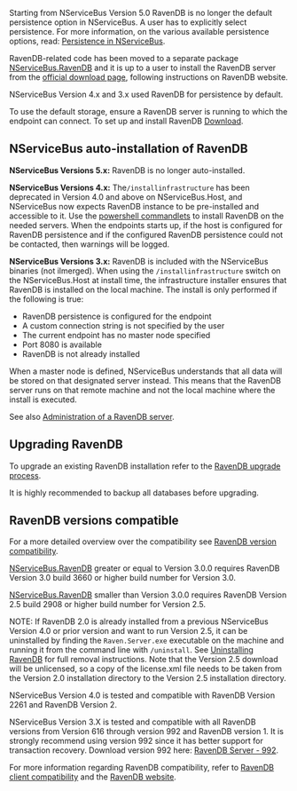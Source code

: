 Starting from NServiceBus Version 5.0 RavenDB is no longer the default persistence option in NServiceBus. A user has to explicitly select persistence. For more information, on the various available persistence options, read: [Persistence in NServiceBus](/persistence/).

RavenDB-related code has been moved to a separate package  [NServiceBus.RavenDB](https://www.nuget.org/packages/NServiceBus.RavenDB) and it is up to a user to install the RavenDB server from the [official download page](https://ravendb.net/download), following instructions on RavenDB website.

NServiceBus Version 4.x and 3.x used RavenDB for persistence by default.

To use the default storage, ensure a RavenDB server is running to which the endpoint can connect. To set up and install RavenDB [Download](https://ravendb.net/download).


## NServiceBus auto-installation of RavenDB

**NServiceBus Versions 5.x:** RavenDB is no longer auto-installed.

**NServiceBus Versions 4.x:** The`/installinfrastructure` has been deprecated in Version 4.0 and above on NServiceBus.Host, and NServiceBus now expects RavenDB instance to be pre-installed and accessible to it. Use the [powershell commandlets](/nservicebus/operations/management-using-powershell.md) to install RavenDB on the needed servers. When the endpoints starts up, if the host is configured for RavenDB persistence and if the configured RavenDB persistence could not be contacted, then warnings will be logged.

**NServiceBus Versions 3.x:** RavenDB is included with the NServiceBus binaries (not ilmerged). When using the `/installinfrastructure` switch on the NServiceBus.Host at install time, the infrastructure installer ensures that RavenDB is installed on the local machine. The install is only performed if the following is true:

 * RavenDB persistence is configured for the endpoint
 * A custom connection string is not specified by the user
 * The current endpoint has no master node specified
 * Port 8080 is available
 * RavenDB is not already installed

When a master node is defined, NServiceBus understands that all data will be stored on that designated server  instead. This means that the RavenDB server runs on that remote machine and not the local machine where the install is executed.

See also [Administration of a RavenDB server](https://ravendb.net/docs/search/latest/csharp?searchTerm=server-administration).


## Upgrading RavenDB

To upgrade an existing RavenDB installation refer to the [RavenDB upgrade process](https://ravendb.net/docs/search/latest/csharp?searchTerm=server-administration%20upgrade).

It is highly recommended to backup all databases before upgrading.


## RavenDB versions compatible

For a more detailed overview over the compatibility see [RavenDB version compatibility](/persistence/ravendb/version-compatibility.md).

[NServiceBus.RavenDB](https://www.nuget.org/packages/NServiceBus.RavenDB) greater or equal to Version 3.0.0 requires RavenDB Version 3.0 build 3660 or higher build number for Version 3.0.

[NServiceBus.RavenDB](https://www.nuget.org/packages/NServiceBus.RavenDB) smaller than Version 3.0.0 requires RavenDB Version 2.5 build 2908 or higher build number for Version 2.5.

NOTE: If RavenDB 2.0 is already installed from a previous NServiceBus Version 4.0 or prior version and want to run Version 2.5, it can be uninstalled by finding the `Raven.Server.exe` executable on the machine and running it from the command line with `/uninstall`. See [Uninstalling RavenDB](uninstalling-v4.md) for full removal instructions. Note that the Version 2.5 download will be unlicensed, so a copy of the license.xml file needs to be taken from the Version 2.0 installation directory to the Version 2.5 installation directory.

NServiceBus Version 4.0 is tested and compatible with RavenDB Version 2261 and RavenDB Version 2.

NServiceBus Version 3.X is tested and compatible with all RavenDB versions from Version 616 through version 992 and RavenDB version 1. It is strongly recommend using version 992 since it has better support for transaction recovery. Download version 992 here: [RavenDB Server - 992](https://hibernatingrhinos.com/builds/ravendb-stable-v1.0/992).

For more information regarding RavenDB compatibility, refer to [RavenDB client compatibility](version-compatibility.md) and the [RavenDB website](https://ravendb.net/docs/search/latest/csharp?searchTerm=client-api%20backward-compatibility).